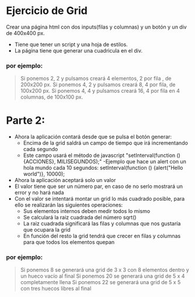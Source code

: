 # Ejercicio de Grid
Crear una página html con dos inputs(filas y columnas) y un botón y un div de 400x400 px.
- Tiene que tener un script y una hoja de estilos.
- La página tiene que generar una cuadricula en el div.
### por ejemplo:
> Si ponemos 2, 2 y pulsamos creará 4 elementos, 2 por fila , de 200x200 px.
> Si ponemos 4, 2 y pulsamos creará 8, 4 por fila, de 100x200 px.
> Si ponemos 4, 4 y pulsamos creará 16, 4 por fila en 4 columnas, de 100x100 px.

# Parte 2:
- Ahora la aplicación contará desde que se pulsa el botón generar:
  - Encima de la grid saldrá un campo de tiempo que irá incrementando cada segundo
  - Este campo usará el método de javascript "setInterval(function () {ACCIONES}, MILISEGUNDOS);"
  -Ejemplo que hace un alert con un hola mundo cada 10 segundos: setInterval(function () {alert("Hello world")}, 10000);
- Ahora la aplicación aceptará solo un valor
- El valor tiene que ser un número par, en caso de no serlo mostrará un error y no hará nada
- Con el valor se intentará montar un grid lo más cuadrado posible, para ello se realizarán las siguientes operaciones:
  - Sus elementos internos deben medir todos lo mismo
  - Se calculará la raiz cuadrada del número sqrt()
  - La raiz cuadrada significará las filas y columnas que nos gustaría que ocupara la grid
  - En función del resto la grid tendrá que crecer en filas y columnas para que todos los elementos quepan
### por ejemplo:
>Si ponemos 8 se generará una grid de 3 x 3 con 8 elementos dentro y un hueco vacío al final
>Si ponemos 20 se generará una grid de 5 x 4 completamente llena
>Si ponemos 22 se generará una grid de 5 x 5 con tres huecos libres al final
